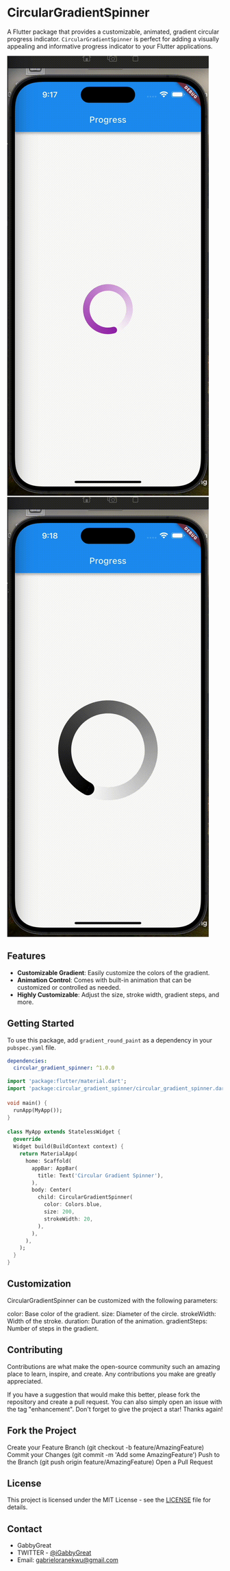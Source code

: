 # CircularGradientSpinner

A Flutter package that provides a customizable, animated, gradient circular progress indicator. `CircularGradientSpinner` is perfect for adding a visually appealing and informative progress indicator to your Flutter applications.

![Demo GIF 1](assets/a.gif)
![Demo GIF 3](assets/b.gif)

## Features

- **Customizable Gradient**: Easily customize the colors of the gradient.
- **Animation Control**: Comes with built-in animation that can be customized or controlled as needed.
- **Highly Customizable**: Adjust the size, stroke width, gradient steps, and more.

## Getting Started

To use this package, add `gradient_round_paint` as a dependency in your `pubspec.yaml` file.

```yaml
dependencies:
  circular_gradient_spinner: ^1.0.0
```

```dart
import 'package:flutter/material.dart';
import 'package:circular_gradient_spinner/circular_gradient_spinner.dart';

void main() {
  runApp(MyApp());
}

class MyApp extends StatelessWidget {
  @override
  Widget build(BuildContext context) {
    return MaterialApp(
      home: Scaffold(
        appBar: AppBar(
          title: Text('Circular Gradient Spinner'),
        ),
        body: Center(
          child: CircularGradientSpinner(
            color: Colors.blue,
            size: 200,
            strokeWidth: 20,
          ),
        ),
      ),
    );
  }
}
```

## Customization

CircularGradientSpinner can be customized with the following parameters:

color: Base color of the gradient.
size: Diameter of the circle.
strokeWidth: Width of the stroke.
duration: Duration of the animation.
gradientSteps: Number of steps in the gradient.

## Contributing

Contributions are what make the open-source community such an amazing place to learn, inspire, and create. Any contributions you make are greatly appreciated.

If you have a suggestion that would make this better, please fork the repository and create a pull request. You can also simply open an issue with the tag "enhancement".
Don't forget to give the project a star! Thanks again!

## Fork the Project

Create your Feature Branch (git checkout -b feature/AmazingFeature)
Commit your Changes (git commit -m 'Add some AmazingFeature')
Push to the Branch (git push origin feature/AmazingFeature)
Open a Pull Request

## License

This project is licensed under the MIT License - see the [LICENSE](LICENSE) file for details.

## Contact

- GabbyGreat
- TWITTER - [@iGabbyGreat](https://twitter.com/iGabbygreat)
- Email: [gabrieloranekwu@gmail.com](mailto:gabrieloranekwu@gmail.com)
